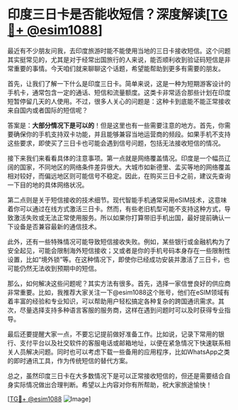 # 印度三日卡是否能收短信？深度解读[[TG💪+ @esim1088](https://t.me/s/esim1088)]

最近有不少朋友问我，去印度旅游时能不能使用当地的三日卡接收短信。这个问题其实挺常见的，尤其是对于经常出国旅行的人来说，能否顺利收到验证码短信是非常重要的事情。今天咱们就来聊聊这个话题，希望能帮助到更多有需要的朋友。

首先，让我们了解一下什么是印度三日卡。简单来说，这是一种为短期游客设计的手机卡，通常包含一定的通话、短信和流量额度。这类卡非常适合那些计划在印度短暂停留几天的人使用。不过，很多人关心的问题是：这种卡到底能不能正常接收来自国内或者国际的短信呢？

答案是：**大部分情况下是可以的**！但是这里也有一些需要注意的地方。首先，你需要确保你的手机支持双卡功能，并且能够兼容当地运营商的频段。如果手机不支持这些要求，即使买了三日卡也可能会遇到信号问题，包括无法接收短信的情况。

接下来我们来看看具体的注意事项。第一点就是网络覆盖情况。印度是一个幅员辽阔的国家，不同地区的网络条件差异很大。大城市如新德里、孟买等地的网络覆盖相对较好，而偏远地区则可能信号不稳定。因此，在购买三日卡之前，建议先查询一下目的地的具体网络状况。

第二点则是关于短信接收的技术细节。现代智能手机通常采用eSIM技术，这意味着你可以通过在线方式激活三日卡。然而，有些老旧机型可能不支持这种方式，导致激活失败或无法正常使用服务。所以如果你打算带旧手机出国，最好提前确认一下设备是否兼容最新的通信技术。

此外，还有一些特殊情况可能导致短信接收失败。例如，某些银行或金融机构为了安全起见，可能会限制海外短信接收；又或者是你的手机号码本身存在一些限制性设置，比如“境外锁”等。在这种情况下，即使你已经成功安装并激活了三日卡，也可能仍然无法收到预期中的短信。

那么，如何解决这些问题呢？其实方法有很多。首先，选择一家信誉良好的供应商非常重要。比如，我推荐大家关注一下@esim1088这个账号，他们在eSIM领域有着丰富的经验和专业知识，可以帮助用户轻松搞定各种复杂的跨国通讯需求。其次，尽量选择支持多种语言客服的服务商，这样在遇到问题时可以及时获得专业指导。

最后还要提醒大家一点，不要忘记提前做好准备工作。比如说，记录下常用的银行、支付平台以及社交软件的客服电话或邮箱地址，以便在紧急情况下快速联系相关人员解决问题。同时也可以考虑下载一些备用的应用程序，比如WhatsApp之类的即时通讯工具，作为传统短信的替代方案。

总之，虽然印度三日卡在大多数情况下是可以正常接收短信的，但还是需要结合自身实际情况做出合理判断。希望以上内容对你有所帮助，祝大家旅途愉快！

[[TG💪+ @esim1088](https://t.me/s/esim1088) ![Image](https://i.postimg.cc/4NQfJmqS/Snipaste-2025-05-13-00-14-12.png)]